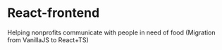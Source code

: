 # React-frontend
Helping nonprofits communicate with people in need of food (Migration from VanillaJS to React+TS)
